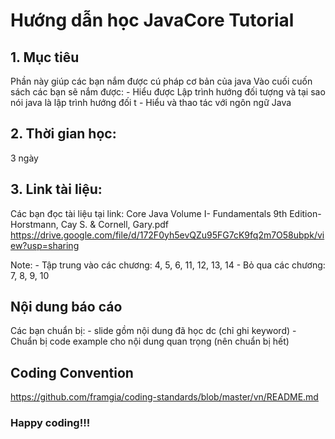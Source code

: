 # Hướng dẫn học JavaCore Tutorial

## 1. Mục tiêu
Phần này giúp các bạn nắm được cú pháp cơ bản của java
Vào cuối cuốn sách các bạn sẽ nắm được:
	- Hiểu được Lập trình hướng đối tượng và tại sao nói java là lập trình hướng đối t
	- Hiểu và thao tác với ngôn ngữ Java

## 2. Thời gian học:
3 ngày

## 3. Link tài liệu:
Các bạn đọc tài liệu tại link:
Core Java Volume I- Fundamentals 9th Edition- Horstmann, Cay S. & Cornell, Gary.pdf
https://drive.google.com/file/d/172F0yh5evQZu95FG7cK9fq2m7O58ubpk/view?usp=sharing

Note:
	- Tập trung vào các chương: 4, 5, 6, 11, 12, 13, 14
	- Bỏ qua các chương: 7, 8, 9, 10


## Nội dung báo cáo
Các bạn chuẩn bị:
	- slide gồm nội dung đã học dc (chỉ ghi keyword)
	- Chuẩn bị code example cho nội dung quan trọng (nên chuẩn bị hết)

## Coding Convention
https://github.com/framgia/coding-standards/blob/master/vn/README.md

### Happy coding!!!

